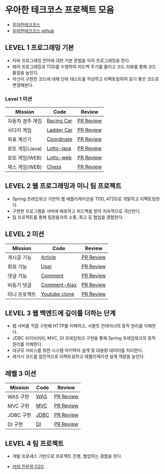 # 우아한 테크코스 프로젝트 모음

* [우아한테크코스](https://woowacourse.github.io/)
* [우아한테크코스 github](https://github.com/woowacourse)

## LEVEL 1 프로그래밍 기본
* 자바 프로그래밍 언어에 대한 기본 문법을 익혀 프로그래밍을 한다.
* 페어 프로그래밍과 TDD를 수행하여 피드백 주기를 줄이고 코드 리뷰를 통해 코드 품질을 높인다.
* 자신이 구현한 코드에 대해 단위 테스트를 작성하고 리팩토링하여 읽기 좋은 코드로 변경해본다.

### Level 1 미션
|Mission|Code|Review|  
|-----|-----|-----|  
|자동차 경주 게임|[Racing Car](https://github.com/kangmin46/java-racingcar-1/tree/kangmin46)|[PR Review](https://github.com/woowacourse/java-racingcar/pull/41)|
|사다리 게임|[Ladder Car](https://github.com/kangmin46/java-ladder/tree/kangmin46)|[PR Review](https://github.com/woowacourse/java-ladder/pull/33)|
|좌표 계산기|[Coordinate](https://github.com/kangmin46/java-coordinate/tree/kangmin46)|[PR Review](https://github.com/woowacourse/java-coordinate/pull/25)|
|로또 게임(Java)|[Lotto-java](https://github.com/kangmin46/java-lotto-1/tree/kangmin46)|[PR Review](https://github.com/woowacourse/java-lotto/pull/27)|
|로또 게임(WEB)|[Lotto-web](https://github.com/kangmin46/java-lotto-1/tree/kangmin46)|[PR Review](https://github.com/woowacourse/java-lotto/pull/76)|
|체스 게임(WEB)|[Chess](https://github.com/kangmin46/java-chess/tree/kangmin46)|[PR Review](https://github.com/woowacourse/java-chess/pull/45)|


## LEVEL 2 웹 프로그래밍과 미니 팀 프로젝트
* Spring 프레임워크 기반의 웹 애플리케이션을 TDD, ATDD로 개발하고 리팩토링한다.
* 구현한 프로그램을 서버에 배포하고 피드백을 받아 지속적으로 개선한다.
* 팀 프로젝트를 통해 팀원들과의 소통, 회고 등 협업을 경험한다.

## LEVEL 2 미션

|Mission|Code|Review|  
|-----|-----|-----|  
|게시글 기능|[Article](https://github.com/kangmin46/jwp-blog)|[PR Review](https://github.com/woowacourse/jwp-blog/pull/30)|
|회원 기능|[User](https://github.com/kangmin46/jwp-blog)|[PR Review](https://github.com/woowacourse/jwp-blog/pull/80)|
|댓글 기능|[Comment](https://github.com/kangmin46/jwp-blog)|[PR Review](https://github.com/woowacourse/jwp-blog/pull/109)|  
|비동기 댓글|[Comment-Ajax](https://github.com/kangmin46/jwp-blog)|[PR Review](https://github.com/woowacourse/jwp-blog/pull/199)| 
|미니 프로젝트|[Youtube clone](https://github.com/kangmin46/miniprojects-2019/tree/EDD)|[PR Review](https://github.com/woowacourse/miniprojects-2019/pull/33)|

## LEVEL 3 웹 백엔드에 깊이를 더하는 단계

* 웹 서버를 직접 구현해 HTTP를 이해하고, 서블릿 컨테이너의 동작 원리를 이해한다.
* JDBC 라이브러리, MVC, DI 프레임워크 구현을 통해 Spring 프레임워크의 동작 원리를 이해한다.
* 대규모 서비스를 위한 시스템 아키텍처 설계 및 대용량 데이터를 처리한다.
* 레거시 코드를 점진적으로 리팩토링하고 애플리케이션 설계 역량을 높인다.

## 레벨 3 미션
|Mission|Code|Review|  
|-----|-----|-----|  
|WAS 구현|[WAS](https://github.com/kangmin46/jwp-was/tree/step2)|[PR Review](https://github.com/woowacourse/jwp-was/pull/80)|
|MVC 구현|[MVC](https://github.com/kangmin46/jwp-mvc/tree/kangmin46)|[PR Review](https://github.com/woowacourse/jwp-mvc/pull/80)|
|JDBC 구현|[JDBC](https://github.com/kangmin46/jwp-jdbc/tree/kangmin46)|[PR Review](https://github.com/woowacourse/jwp-jdbc/pull/31)|
|DI 구현|[DI](https://github.com/kangmin46/jwp-di/tree/step-2)|[PR Review](https://github.com/woowacourse/jwp-di/pull/75)|

## LEVEL 4  팀 프로젝트

* 개발 프로세스 기반으로 프로젝트 진행, 협업하는 경험을 한다.

* [커피 전문점 O2O](https://github.com/EDD-season2)


